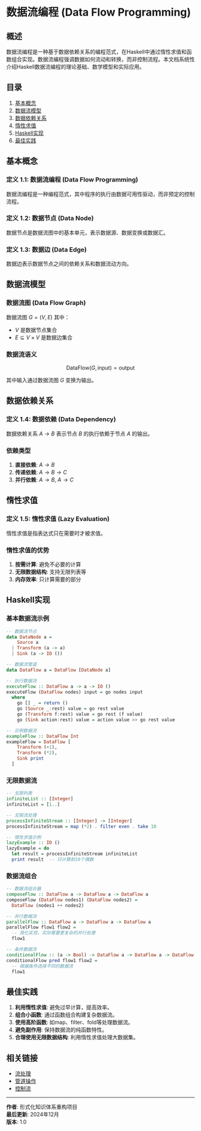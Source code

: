 # 数据流编程 (Data Flow Programming)

## 概述

数据流编程是一种基于数据依赖关系的编程范式，在Haskell中通过惰性求值和函数组合实现。数据流编程强调数据如何流动和转换，而非控制流程。本文档系统性介绍Haskell数据流编程的理论基础、数学模型和实际应用。

## 目录

1. [基本概念](#基本概念)
2. [数据流模型](#数据流模型)
3. [数据依赖关系](#数据依赖关系)
4. [惰性求值](#惰性求值)
5. [Haskell实现](#haskell实现)
6. [最佳实践](#最佳实践)

## 基本概念

### 定义 1.1: 数据流编程 (Data Flow Programming)

数据流编程是一种编程范式，其中程序的执行由数据可用性驱动，而非预定的控制流程。

### 定义 1.2: 数据节点 (Data Node)

数据节点是数据流图中的基本单元，表示数据源、数据变换或数据汇。

### 定义 1.3: 数据边 (Data Edge)

数据边表示数据节点之间的依赖关系和数据流动方向。

## 数据流模型

### 数据流图 (Data Flow Graph)

数据流图 $G = (V, E)$ 其中：
- $V$ 是数据节点集合
- $E \subseteq V \times V$ 是数据边集合

### 数据流语义

$$
\text{DataFlow}(G, \text{input}) = \text{output}
$$

其中输入通过数据流图 $G$ 变换为输出。

## 数据依赖关系

### 定义 1.4: 数据依赖 (Data Dependency)

数据依赖关系 $A \rightarrow B$ 表示节点 $B$ 的执行依赖于节点 $A$ 的输出。

### 依赖类型

1. **直接依赖**: $A \rightarrow B$
2. **传递依赖**: $A \rightarrow B \rightarrow C$
3. **并行依赖**: $A \rightarrow B$, $A \rightarrow C$

## 惰性求值

### 定义 1.5: 惰性求值 (Lazy Evaluation)

惰性求值是指表达式只在需要时才被求值。

### 惰性求值的优势

1. **按需计算**: 避免不必要的计算
2. **无限数据结构**: 支持无限列表等
3. **内存效率**: 只计算需要的部分

## Haskell实现

### 基本数据流示例

```haskell
-- 数据流节点
data DataNode a = 
    Source a
  | Transform (a -> a)
  | Sink (a -> IO ())

-- 数据流管道
data DataFlow a = DataFlow [DataNode a]

-- 执行数据流
executeFlow :: DataFlow a -> a -> IO ()
executeFlow (DataFlow nodes) input = go nodes input
  where
    go [] _ = return ()
    go (Source _:rest) value = go rest value
    go (Transform f:rest) value = go rest (f value)
    go (Sink action:rest) value = action value >> go rest value

-- 示例数据流
exampleFlow :: DataFlow Int
exampleFlow = DataFlow [
    Transform (+1),
    Transform (*2),
    Sink print
  ]
```

### 无限数据流

```haskell
-- 无限列表
infiniteList :: [Integer]
infiniteList = [1..]

-- 无限流处理
processInfiniteStream :: [Integer] -> [Integer]
processInfiniteStream = map (*2) . filter even . take 10

-- 惰性求值示例
lazyExample :: IO ()
lazyExample = do
  let result = processInfiniteStream infiniteList
  print result  -- 只计算前10个偶数
```

### 数据流组合

```haskell
-- 数据流组合器
composeFlow :: DataFlow a -> DataFlow a -> DataFlow a
composeFlow (DataFlow nodes1) (DataFlow nodes2) = 
  DataFlow (nodes1 ++ nodes2)

-- 并行数据流
parallelFlow :: DataFlow a -> DataFlow a -> DataFlow a
parallelFlow flow1 flow2 = 
  -- 简化实现，实际需要更复杂的并行处理
  flow1

-- 条件数据流
conditionalFlow :: (a -> Bool) -> DataFlow a -> DataFlow a -> DataFlow a
conditionalFlow pred flow1 flow2 = 
  -- 根据条件选择不同的数据流
  flow1
```

## 最佳实践

1. **利用惰性求值**: 避免过早计算，提高效率。
2. **组合小函数**: 通过函数组合构建复杂数据流。
3. **使用高阶函数**: 如map、filter、fold等处理数据流。
4. **避免副作用**: 保持数据流的纯函数特性。
5. **合理使用无限数据结构**: 利用惰性求值处理大数据集。

## 相关链接

- [流处理](./02-Stream-Processing.md)
- [管道操作](./03-Pipeline-Operations.md)
- [控制流](../02-Control-Flow/README.md)

---

**作者**: 形式化知识体系重构项目  
**最后更新**: 2024年12月  
**版本**: 1.0
